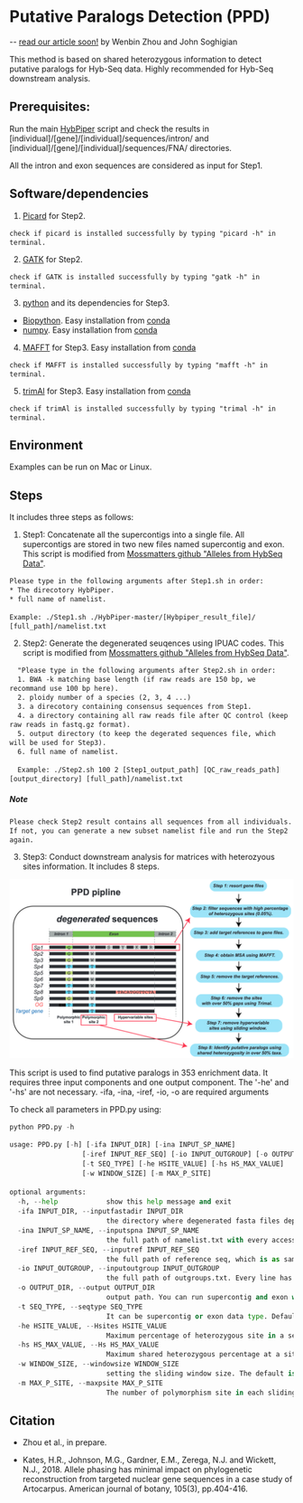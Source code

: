 # Putative Paralogs Detection (PPD)
-- [read our article soon!]()
by Wenbin Zhou and John Soghigian

This method is based on shared heterozygous information to detect putative paralogs for Hyb-Seq data. Highly recommended for Hyb-Seq downstream analysis.

## Prerequisites:
Run the main [HybPiper](https://github.com/mossmatters/HybPiper) script and check the results in [individual]/[gene]/[individual]/sequences/intron/ and [individual]/[gene]/[individual]/sequences/FNA/ directories.

All the intron and exon sequences are considered as input for Step1.

## Software/dependencies

1. [Picard](http://broadinstitute.github.io/picard/) for Step2.
```
check if picard is installed successfully by typing "picard -h" in terminal.
```

2. [GATK](https://software.broadinstitute.org/gatk/download/) for Step2.

```
check if GATK is installed successfully by typing "gatk -h" in terminal.
```

3. [python](https://www.python.org/downloads/) and its dependencies for Step3.
* [Biopython](https://biopython.org/wiki/Packages). Easy installation from [conda](https://biopython.org/wiki/Packages) 
* [numpy](https://numpy.org/doc/stable/user/whatisnumpy.html). Easy installation from [conda](https://anaconda.org/anaconda/numpy)

4. [MAFFT](https://mafft.cbrc.jp/alignment/software/) for Step3. Easy installation from [conda](https://anaconda.org/bioconda/mafft)

```
check if MAFFT is installed successfully by typing "mafft -h" in terminal.
```

5. [trimAl](http://trimal.cgenomics.org/) for Step3. Easy installation from [conda](https://anaconda.org/bioconda/trimal)

```
check if trimAl is installed successfully by typing "trimal -h" in terminal.
```

## Environment
Examples can be run on Mac or Linux.

## Steps
It includes three steps as follows:

1. Step1: Concatenate all the supercontigs into a single file. All supercontigs are stored in two new files named supercontig and exon.
  This script is modified from [Mossmatters github "Alleles from HybSeq Data"](https://github.com/mossmatters/phyloscripts/tree/master/alleles_workflow).
  
  ```
  Please type in the following arguments after Step1.sh in order: 
  * The direcotory HybPiper.
  * full name of namelist.
  
  Example: ./Step1.sh ./HybPiper-master/[Hybpiper_result_file]/ [full_path]/namelist.txt
  ```
  
2. Step2: Generate the degenerated seuqences using IPUAC codes.
This script is modified from [Mossmatters github "Alleles from HybSeq Data"](https://github.com/mossmatters/phyloscripts/tree/master/alleles_workflow).

```
  "Please type in the following arguments after Step2.sh in order: 
  1. BWA -k matching base length (if raw reads are 150 bp, we recommand use 100 bp here). 
  2. ploidy number of a species (2, 3, 4 ...)
  3. a direcotory containing consensus sequences from Step1.
  4. a directory containing all raw reads file after QC control (keep raw reads in fastq.gz format).
  5. output directory (to keep the degerated sequences file, which will be used for Step3).
  6. full name of namelist.
  
  Example: ./Step2.sh 100 2 [Step1_output_path] [QC_raw_reads_path] [output_directory] [full_path]/namelist.txt
```
##### Note
```
Please check Step2 result contains all sequences from all individuals. If not, you can generate a new subset namelist file and run the Step2 again.
```

3. Step3: Conduct downstream analysis for matrices with heterozyous sites information.
It includes 8 steps.

![ ](images/Fig.2pipeline.png)


  This script is used to find putative paralogs in 353 enrichment data. It requires three input components and one output component. The '-he' and '-hs' are not necessary. -ifa, -ina, -iref, -io, -o are required arguments
  
  To check all parameters in PPD.py using:
  ```python
  python PPD.py -h
  ```
  
```python
usage: PPD.py [-h] [-ifa INPUT_DIR] [-ina INPUT_SP_NAME]
                  [-iref INPUT_REF_SEQ] [-io INPUT_OUTGROUP] [-o OUTPUT_DIR]
                  [-t SEQ_TYPE] [-he HSITE_VALUE] [-hs HS_MAX_VALUE]
                  [-w WINDOW_SIZE] [-m MAX_P_SITE]

optional arguments:
  -h, --help            show this help message and exit
  -ifa INPUT_DIR, --inputfastadir INPUT_DIR
                        the directory where degenerated fasta files deposits, which are generated by Step2
  -ina INPUT_SP_NAME, --inputspna INPUT_SP_NAME
                        the full path of namelist.txt with every accession in one line
  -iref INPUT_REF_SEQ, --inputref INPUT_REF_SEQ
                        the full path of reference seq, which is as same as the one in Hybpiper. Fasta format. The reference name should be like "SPECIESNAME-GENENAME". Please Capitalize them.
  -io INPUT_OUTGROUP, --inputoutgroup INPUT_OUTGROUP
                        the full path of outgroups.txt. Every line has one accession
  -o OUTPUT_DIR, --output OUTPUT_DIR
                        output path. You can run supercontig and exon with same path, but you should change your path when you are running another group of taxa.
  -t SEQ_TYPE, --seqtype SEQ_TYPE
                        It can be supercontig or exon data type. Default is supercontig
  -he HSITE_VALUE, --Hsites HSITE_VALUE
                        Maximum percentage of heterozygous site in a sequence. The default value is 0.05 (means 5%).
  -hs HS_MAX_VALUE, --Hs HS_MAX_VALUE
                        Maximum shared heterozygous percentage at a site. The default value is 0.5 (means 50%).
  -w WINDOW_SIZE, --windowsize WINDOW_SIZE
                        setting the sliding window size. The default is 20 bp.
  -m MAX_P_SITE, --maxpsite MAX_P_SITE
                        The number of polymorphism site in each sliding window without outgroup. Default is 5.

```

## Citation

* Zhou et al., in prepare.

* Kates, H.R., Johnson, M.G., Gardner, E.M., Zerega, N.J. and Wickett, N.J., 2018. Allele phasing has minimal impact on phylogenetic reconstruction from targeted nuclear gene sequences in a case study of Artocarpus. American journal of botany, 105(3), pp.404-416.
